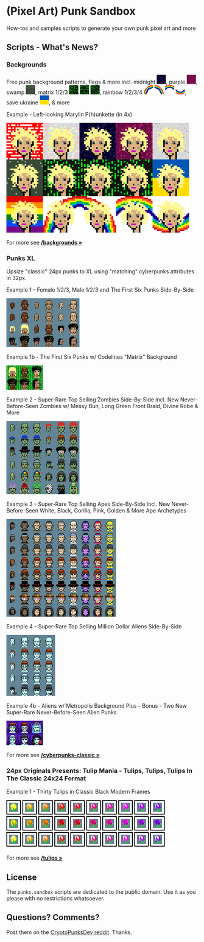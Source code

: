 # (Pixel Art) Punk Sandbox


How-tos and samples scripts to generate your own punk pixel art and more




## Scripts - What's News?


### Backgrounds

Free punk background patterns, flags & more incl.
 midnight ![](backgrounds/midnight-24x24.png),
 purple ![](backgrounds/purple-24x24.png),
 swamp ![](backgrounds/swamp-24x24.png),
 matrix 1/2/3 ![](backgrounds/matrix1-24x24.png)
  ![](backgrounds/matrix2-24x24.png)
  ![](backgrounds/matrix3-24x24.png),
 rainbow 1/2/3/4 ![](backgrounds/rainbow1-24x24.png)
  ![](backgrounds/rainbow2-24x24.png)
  ![](backgrounds/rainbow3-24x24.png)
  ![](backgrounds/rainbow4-24x24.png),
 save ukraine ![](backgrounds/flag_ukraine-24x24.png),
 & more


Example - Left-looking Marylin P(h)unkette (in 4x)

![](backgrounds/i/punk-backgrounds@4x.png)


For more see [**/backgrounds »**](backgrounds)


### Punks XL

Upsize "classic" 24px punks to XL using "matching" cyberpunks attributes in 32px.

Example 1 - Female 1/2/3, Male 1/2/3 and The First Six Punks Side-By-Side

![](cyberpunks-classic/i/punks-xl.png)

Example 1b - The First Six Punks w/ Codelines "Matrix" Background

![](cyberpunks-classic/i/punks-xl_ii.png)


Example 2 - Super-Rare Top Selling Zombies Side-By-Side Incl. New Never-Before-Seen Zombies w/ Messy Bun, Long Green Front Braid, Divine Robe  & More

![](cyberpunks-classic/i/zombies-xl.png)


Example 3 - Super-Rare Top Selling Apes Side-By-Side Incl. New Never-Before-Seen White, Black, Gorilla, Pink, Golden & More Ape Archetypes

![](cyberpunks-classic/i/apes-xl.png)


Example 4 - Super-Rare Top Selling Million Dollar Aliens Side-By-Side

![](cyberpunks-classic/i/aliens-xl.png)

Example 4b - Aliens w/ Metropolis Background Plus - Bonus - Two New Super-Rare  Never-Before-Seen Alien Punks

![](cyberpunks-classic/i/aliens-xl_ii.png)


For more see [**/cyberpunks-classic »**](cyberpunks-classic)






### 24px Originals Presents: Tulip Mania - Tulips, Tulips, Tulips In The Classic 24x24 Format

Example 1 - Thirty Tulips in Classic Black Modern Frames

![](tulips/i/tulips.png)

For more see [**/tulips »**](tulips)




## License

The `punks.sandbox` scripts are dedicated to the public domain.
Use it as you please with no restrictions whatsoever.


## Questions? Comments?

Post them on the [CryptoPunksDev reddit](https://old.reddit.com/r/CryptoPunksDev). Thanks.
